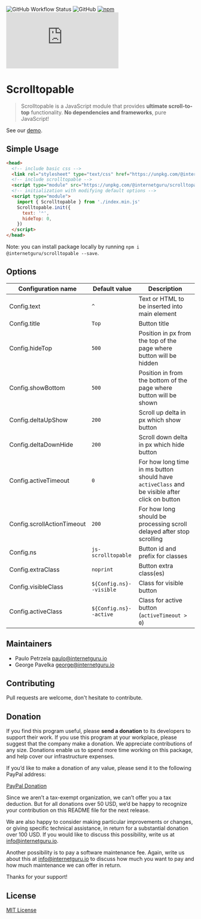 
![GitHub Workflow Status](https://img.shields.io/github/workflow/status/internetguru/scrolltopable/Build)
![GitHub](https://img.shields.io/github/license/internetguru/scrolltopable)
[![npm](https://img.shields.io/npm/v/@internetguru/scrolltopable)](https://www.npmjs.com/package/@internetguru/scrolltopable)
![GitHub file size in bytes](https://img.shields.io/github/size/internetguru/scrolltopable/index.min.js?label=minified%20size)

# Scrolltopable

> Scrolltopable is a JavaScript module that provides **ultimate scroll-to-top** functionality. **No dependencies and frameworks**, pure JavaScript!

See our [demo](https://internetguru.github.io/scrolltopable/).

## Simple Usage

```html
<head>
  <!-- include basic css -->
  <link rel="stylesheet" type="text/css" href="https://unpkg.com/@internetguru/scrolltopable@latest/basic.css"/>
  <!-- include scrolltopable -->
  <script type="module" src="https://unpkg.com/@internetguru/scrolltopable@latest/index.min.js"></script>
  <!-- initialization with modifying default options -->
  <script type="module">
    import { Scrolltopable } from './index.min.js'
    Scrolltopable.init({
      text: '⌃',
      hideTop: 0,
    })
  </script>
</head>
```

Note: you can install package locally by running `npm i @internetguru/scrolltopable --save`.

## Options

|Configuration name|Default value|Description|
|------------------|-------------|-----------|
| Config.text | `^` | Text or HTML to be inserted into main element |
| Config.title | `Top` | Button title |
| Config.hideTop | `500` | Position in px from the top of the page where button will be hidden |
| Config.showBottom | `500` | Position in from the bottom of the page where button will be shown |
| Config.deltaUpShow | `200` | Scroll up delta in px which show button |
| Config.deltaDownHide | `200` | Scroll down delta in px which hide button |
| Config.activeTimeout | `0` | For how long time in ms button should have `activeClass` and be visible after click on button |
| Config.scrollActionTimeout | `200` | For how long should be processing scroll delayed after stop scrolling |
| Config.ns | `js-scrolltopable` | Button id and prefix for classes |
| Config.extraClass | `noprint` | Button extra class(es) |
| Config.visibleClass | ``${Config.ns}--visible`` | Class for visible button |
| Config.activeClass | ``${Config.ns}--active`` | Class for active button (`activeTimeout > 0`) |

## Maintainers

-  Paulo Petrzela paulo@internetguru.io
-  George Pavelka george@internetguru.io

## Contributing

Pull requests are welcome, don't hesitate to contribute.

## Donation

If you find this program useful, please **send a donation** to its developers to support their work. If you use this program at your workplace, please suggest that the company make a donation. We appreciate contributions of any size. Donations enable us to spend more time working on this package, and help cover our infrastructure expenses.

If you’d like to make a donation of any value, please send it to the following PayPal address:

[PayPal Donation](https://www.paypal.com/donate/?hosted_button_id=FVH97VVYW8NM6)

Since we aren’t a tax-exempt organization, we can’t offer you a tax deduction. But for all donations over 50 USD, we’d be happy to recognize your contribution on this README file for the next release.

We are also happy to consider making particular improvements or changes, or giving specific technical assistance, in return for a substantial donation over 100 USD. If you would like to discuss this possibility, write us at info@internetguru.io.

Another possibility is to pay a software maintenance fee. Again, write us about this at info@internetguru.io to discuss how much you want to pay and how much maintenance we can offer in return.

Thanks for your support!

## License

[MIT License](LICENSE)
